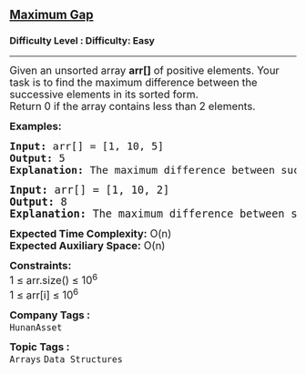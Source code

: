 <h2><a href="https://www.geeksforgeeks.org/problems/maximum-gap3845/1?page=1&category=Arrays&difficulty=Easy&sortBy=difficulty">Maximum Gap</a></h2><h3>Difficulty Level : Difficulty: Easy</h3><hr><div class="problems_problem_content__Xm_eO"><p><span style="font-size: 18px;">Given an unsorted array <strong>arr[]</strong> of positive elements. Your task is to find the maximum difference between the successive elements in its sorted form.<br>Return 0 if the array contains less than 2 elements.</span></p>
<p><span style="font-size: 18px;"><strong>Examples:</strong></span></p>
<pre><span style="font-size: 18px;"><strong>Input: </strong>arr[] = [1, 10, 5]
<strong>Output:</strong> 5
<strong>Explanation:</strong> The maximum difference between successive elements of array is 5 ie abs(5-10).<br></span></pre>
<pre><span style="font-size: 14pt;"><strong>Input: </strong>arr[] = [1, 10, 2]
<strong>Output:</strong> 8
<strong>Explanation:</strong> The maximum difference between successive elements of array is 8 ie abs(2-10).</span></pre>
<p><span style="font-size: 18px;"><strong>Expected Time Complexity:</strong> O(n)<br><strong>Expected Auxiliary Space:</strong> O(n)</span></p>
<p><span style="font-size: 18px;"><strong>Constraints:</strong><br>1 ≤ arr.size() ≤ 10<sup>6</sup><br>1 ≤ arr[i] ≤ 10<sup>6</sup></span></p></div><p><span style=font-size:18px><strong>Company Tags : </strong><br><code>HunanAsset</code>&nbsp;<br><p><span style=font-size:18px><strong>Topic Tags : </strong><br><code>Arrays</code>&nbsp;<code>Data Structures</code>&nbsp;